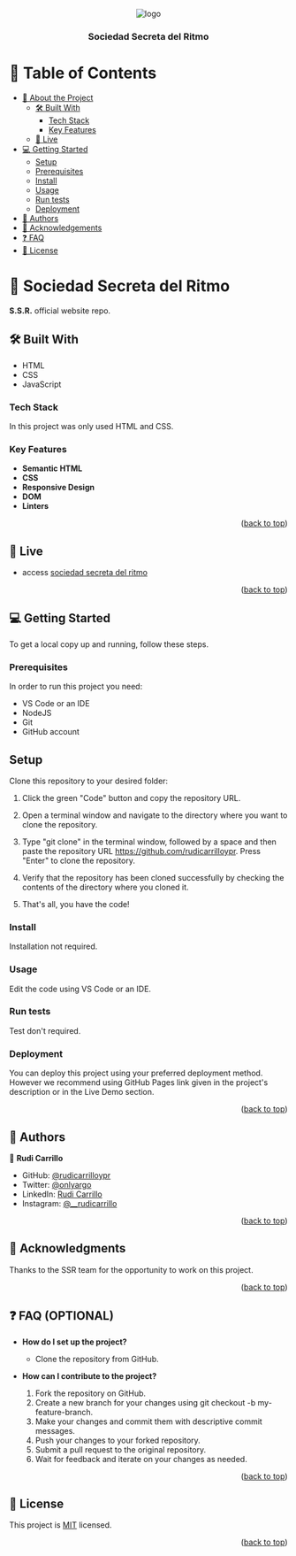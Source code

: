 <a name="readme-top"></a>

<div align="center">

  <img src="./assets/logos/rc-softdev-banner.PNG" alt="logo" height="auto" />
  <br/>

  <h3><b>Sociedad Secreta del Ritmo</b></h3>

</div>

<!-- TABLE OF CONTENTS -->

# 📗 Table of Contents

- [📖 About the Project](#about-project)
  - [🛠 Built With](#built-with)
    - [Tech Stack](#tech-stack)
    - [Key Features](#key-features)
  - [🚀 Live ](#live)
- [💻 Getting Started](#getting-started)
  - [Setup](#setup)
  - [Prerequisites](#prerequisites)
  - [Install](#install)
  - [Usage](#usage)
  - [Run tests](#run-tests)
  - [Deployment](#deployment)
- [👥 Authors](#authors)
- [🙏 Acknowledgements](#acknowledgements)
- [❓ FAQ ](#faq)
- [📝 License](#license)

<!-- PROJECT DESCRIPTION -->

# 📖 Sociedad Secreta del Ritmo <a name="about-project"></a>

**S.S.R.** official website repo.


## 🛠 Built With <a name="built-with"></a>

- HTML
- CSS
- JavaScript

### Tech Stack <a name="tech-stack"></a>

In this project was only used HTML and CSS.

<!-- Features -->

### Key Features <a name="key-features"></a>

- **Semantic HTML**
- **CSS**
- **Responsive Design**
- **DOM**
- **Linters**

<p align="right">(<a href="#readme-top">back to top</a>)</p>

<!-- LIVE  -->

## 🚀 Live  <a name="live-demo"></a>

- access [sociedad secreta del ritmo](https://rudicarrilloypr.github.io/capstone-module-1/main.html)

<p align="right">(<a href="#readme-top">back to top</a>)</p>

<!-- GETTING STARTED -->

## 💻 Getting Started <a name="getting-started"></a>

To get a local copy up and running, follow these steps.

### Prerequisites

In order to run this project you need:

- VS Code or an IDE
- NodeJS
- Git
- GitHub account

## Setup

Clone this repository to your desired folder:

1. Click the green "Code" button and copy the repository URL.

2. Open a terminal window and navigate to the directory where you want to clone the repository.

3. Type "git clone" in the terminal window, followed by a space and then paste the repository URL https://github.com/rudicarrilloypr. Press "Enter" to clone the repository.

4. Verify that the repository has been cloned successfully by checking the contents of the directory where you cloned it.

5. That's all, you have the code!

### Install

Installation not required.

### Usage

Edit the code using VS Code or an IDE.

### Run tests

Test don't required.


### Deployment

You can deploy this project using your preferred deployment method. However we recommend using GitHub Pages link given in the project's description or in the Live Demo section.


<p align="right">(<a href="#readme-top">back to top</a>)</p>

<!-- AUTHORS -->

## 👥 Authors <a name="authors"></a>

👤 **Rudi Carrillo**

- GitHub: [@rudicarrilloypr](https://github.com/rudicarrilloypr)
- Twitter: [@onlyargo](https://twitter.com/onlyargo)
- LinkedIn: [Rudi Carrillo](https://linkedin.com/in/rudi-carrillo)
- Instagram: [@__rudicarrillo](https://www.instagram.com/_rudicarrillo/)

<p align="right">(<a href="#readme-top">back to top</a>)</p>

<!-- ACKNOWLEDGEMENTS -->

## 🙏 Acknowledgments <a name="acknowledgements"></a>

 Thanks to the SSR team for the opportunity to work on this project.

<p align="right">(<a href="#readme-top">back to top</a>)</p>

<!-- FAQ (optional) -->

## ❓ FAQ (OPTIONAL) <a name="faq"></a>

- **How do I set up the project?**

  - Clone the repository from GitHub.

- **How can I contribute to the project?**

  1. Fork the repository on GitHub.
  2. Create a new branch for your changes using git checkout -b my-feature-branch.
  3. Make your changes and commit them with descriptive commit messages.
  4. Push your changes to your forked repository.
  5. Submit a pull request to the original repository.
  6. Wait for feedback and iterate on your changes as needed.

<p align="right">(<a href="#readme-top">back to top</a>)</p>

<!-- LICENSE -->

## 📝 License <a name="license"></a>

This project is [MIT](./LICENSE) licensed.

<p align="right">(<a href="#readme-top">back to top</a>)</p>
